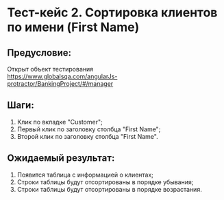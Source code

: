 # Тест-кейс 2. Сортировка клиентов по имени (First Name)

## Предусловие:  
Открыт объект тестирования  
https://www.globalsqa.com/angularJs-protractor/BankingProject/#/manager

## Шаги:  
1. Клик по вкладке "Customer";  
2. Первый клик по заголовку столбца "First Name";  
3. Второй клик по заголовку столбца "First Name".  

## Ожидаемый результат:  
1. Появится таблица с информацией о клиентах;  
2. Строки таблицы будут отсортированы в порядке убывания;  
3. Строки таблицы будут отсортированы в порядке возрастания.  
